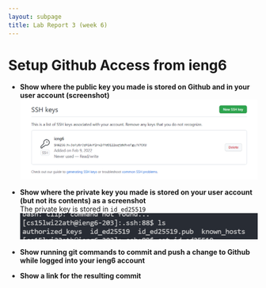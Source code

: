 ```yaml
---
layout: subpage
title: Lab Report 3 (week 6)
---
```


# Setup Github Access from ieng6

* **Show where the public key you made is stored on Github and in your user account (screenshot)**
![Image](report-3-img/public_key.png)
* **Show where the private key you made is stored on your user account (but not its contents) as a screenshot**\
The private key is stored in `id_ed25519` 
![Image](report-3-img/private_key.png)
* **Show running git commands to commit and push a change to Github while logged into your ieng6 account**

* **Show a link for the resulting commit**